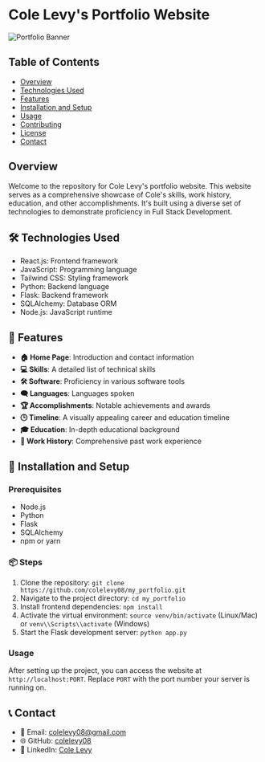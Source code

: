 # Cole Levy's Portfolio Website

![Portfolio Banner](https://www.google.com/imgres?imgurl=https%3A%2F%2Fblusa.valley.com%2Fwp-content%2Fuploads%2F2015%2F10%2Fbanner-industry-tech.jpg&tbnid=oFKubjH4oTKf9M&vet=12ahUKEwjCu7LvuKiBAxVANd4AHYvFAhIQMygIegUIARCIAQ..i&imgrefurl=https%3A%2F%2Fblusa.valley.com%2Fcommercial-banking%2Findustry-focus%2Fcommercial-industrial%2Fattachment%2Fbanner-industry-tech&docid=3yV-i767tbyrqM&w=1828&h=616&q=Tech%20banner&ved=2ahUKEwjCu7LvuKiBAxVANd4AHYvFAhIQMygIegUIARCIAQ.jpg) 

## Table of Contents
- [Overview](#overview)
- [Technologies Used](#technologies-used)
- [Features](#features)
- [Installation and Setup](#installation-and-setup)
- [Usage](#usage)
- [Contributing](#contributing)
- [License](#license)
- [Contact](#contact)

## Overview
Welcome to the repository for Cole Levy's portfolio website. This website serves as a comprehensive showcase of Cole's skills, work history, education, and other accomplishments. It's built using a diverse set of technologies to demonstrate proficiency in Full Stack Development.

## 🛠 Technologies Used
- React.js: Frontend framework
- JavaScript: Programming language
- Tailwind CSS: Styling framework
- Python: Backend language
- Flask: Backend framework
- SQLAlchemy: Database ORM
- Node.js: JavaScript runtime

## 🌟 Features
- **🏠 Home Page**: Introduction and contact information
- **💻 Skills**: A detailed list of technical skills
- **🛠 Software**: Proficiency in various software tools
- **🗨 Languages**: Languages spoken
- **🏆 Accomplishments**: Notable achievements and awards
- **🕒 Timeline**: A visually appealing career and education timeline
- **🎓 Education**: In-depth educational background
- **👔 Work History**: Comprehensive past work experience

## 🚀 Installation and Setup

### Prerequisites
- Node.js
- Python
- Flask
- SQLAlchemy
- npm or yarn

### 📦 Steps
1. Clone the repository: `git clone https://github.com/colelevy08/my_portfolio.git`
2. Navigate to the project directory: `cd my_portfolio`
3. Install frontend dependencies: `npm install`
4. Activate the virtual environment: `source venv/bin/activate` (Linux/Mac) or `venv\\Scripts\\activate` (Windows)
5. Start the Flask development server: `python app.py`


### Usage
After setting up the project, you can access the website at `http://localhost:PORT`. Replace `PORT` with the port number your server is running on.

## 📞 Contact
- 📧 Email: [colelevy08@gmail.com](mailto:colelevy08@gmail.com)
- 🌐 GitHub: [colelevy08](https://github.com/colelevy08)
- 📱 LinkedIn: [Cole Levy](https://www.linkedin.com/in/colelevy)

